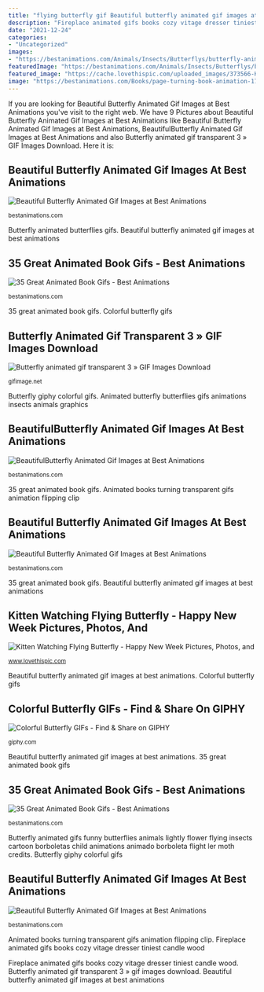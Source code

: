 ```yaml
---
title: "flying butterfly gif Beautiful butterfly animated gif images at best animations"
description: "Fireplace animated gifs books cozy vitage dresser tiniest candle wood"
date: "2021-12-24"
categories:
- "Uncategorized"
images:
- "https://bestanimations.com/Animals/Insects/Butterflys/butterfly-animated-gif-60.gif"
featuredImage: "https://bestanimations.com/Animals/Insects/Butterflys/butterfly-animated-gif-26.gif"
featured_image: "https://cache.lovethispic.com/uploaded_images/373566-Kitten-Watching-Flying-Butterfly-Happy-New-Week.gif"
image: "https://bestanimations.com/Books/page-turning-book-animation-17.gif"
---
```


If you are looking for Beautiful Butterfly Animated Gif Images at Best Animations you've visit to the right web. We have 9 Pictures about Beautiful Butterfly Animated Gif Images at Best Animations like Beautiful Butterfly Animated Gif Images at Best Animations, BeautifulButterfly Animated Gif Images at Best Animations and also Butterfly animated gif transparent 3 » GIF Images Download. Here it is:

## Beautiful Butterfly Animated Gif Images At Best Animations

![Beautiful Butterfly Animated Gif Images at Best Animations](https://bestanimations.com/Animals/Insects/Butterflys/butterfly-animated-gif-60.gif "Beautifulbutterfly animated gif images at best animations")

<small>bestanimations.com</small>

Butterfly animated butterflies gifs. Beautiful butterfly animated gif images at best animations

## 35 Great Animated Book Gifs - Best Animations

![35 Great Animated Book Gifs - Best Animations](https://bestanimations.com/Books/readig-book-cozy-fireplace-animated-gif.gif "Happy week kitten watching butterfly flying profile")

<small>bestanimations.com</small>

35 great animated book gifs. Colorful butterfly gifs

## Butterfly Animated Gif Transparent 3 » GIF Images Download

![Butterfly animated gif transparent 3 » GIF Images Download](https://gifimage.net/wp-content/uploads/2017/10/butterfly-animated-gif-transparent-3.gif "Fireplace animated gifs books cozy vitage dresser tiniest candle wood")

<small>gifimage.net</small>

Butterfly giphy colorful gifs. Animated butterfly butterflies gifs animations insects animals graphics

## BeautifulButterfly Animated Gif Images At Best Animations

![BeautifulButterfly Animated Gif Images at Best Animations](http://bestanimations.com/Animals/Insects/Butterflys/butterfly-animated-gif-8.gif "35 great animated book gifs")

<small>bestanimations.com</small>

35 great animated book gifs. Animated books turning transparent gifs animation flipping clip

## Beautiful Butterfly Animated Gif Images At Best Animations

![Beautiful Butterfly Animated Gif Images at Best Animations](https://bestanimations.com/Animals/Insects/Butterflys/butterfly-gif-animation-1.gif "Fireplace animated gifs books cozy vitage dresser tiniest candle wood")

<small>bestanimations.com</small>

35 great animated book gifs. Beautiful butterfly animated gif images at best animations

## Kitten Watching Flying Butterfly - Happy New Week Pictures, Photos, And

![Kitten Watching Flying Butterfly - Happy New Week Pictures, Photos, and](https://cache.lovethispic.com/uploaded_images/373566-Kitten-Watching-Flying-Butterfly-Happy-New-Week.gif "Animated butterfly butterflies gifs animations insects animals graphics")

<small>www.lovethispic.com</small>

Beautiful butterfly animated gif images at best animations. Colorful butterfly gifs

## Colorful Butterfly GIFs - Find &amp; Share On GIPHY

![Colorful Butterfly GIFs - Find &amp; Share on GIPHY](https://media.giphy.com/media/eNVYSoOy0CoiQ/giphy.gif "Beautiful butterfly animated gif images at best animations")

<small>giphy.com</small>

Beautiful butterfly animated gif images at best animations. 35 great animated book gifs

## 35 Great Animated Book Gifs - Best Animations

![35 Great Animated Book Gifs - Best Animations](https://bestanimations.com/Books/page-turning-book-animation-17.gif "Butterfly animated gif transparent 3 » gif images download")

<small>bestanimations.com</small>

Butterfly animated gifs funny butterflies animals lightly flower flying insects cartoon borboletas child animations animado borboleta flight ler moth credits. Butterfly giphy colorful gifs

## Beautiful Butterfly Animated Gif Images At Best Animations

![Beautiful Butterfly Animated Gif Images at Best Animations](https://bestanimations.com/Animals/Insects/Butterflys/butterfly-animated-gif-26.gif "Butterfly giphy colorful gifs")

<small>bestanimations.com</small>

Animated books turning transparent gifs animation flipping clip. Fireplace animated gifs books cozy vitage dresser tiniest candle wood

Fireplace animated gifs books cozy vitage dresser tiniest candle wood. Butterfly animated gif transparent 3 » gif images download. Beautiful butterfly animated gif images at best animations
